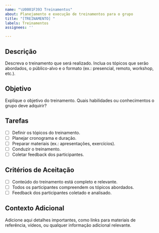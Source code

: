 ```yaml
---
name: "\U0001F393 Treinamentos"
about: Planejamento e execução de treinamentos para o grupo
title: "[TREINAMENTO] "
labels: Treinamentos
assignees: ''

---
```


## Descrição
Descreva o treinamento que será realizado. Inclua os tópicos que serão abordados, o público-alvo e o formato (ex.: presencial, remoto, workshop, etc.).

## Objetivo
Explique o objetivo do treinamento. Quais habilidades ou conhecimentos o grupo deve adquirir?

## Tarefas
- [ ] Definir os tópicos do treinamento.
- [ ] Planejar cronograma e duração.
- [ ] Preparar materiais (ex.: apresentações, exercícios).
- [ ] Conduzir o treinamento.
- [ ] Coletar feedback dos participantes.

## Critérios de Aceitação
- [ ] Conteúdo do treinamento está completo e relevante.
- [ ] Todos os participantes compreendem os tópicos abordados.
- [ ] Feedback dos participantes coletado e analisado.

## Contexto Adicional
Adicione aqui detalhes importantes, como links para materiais de referência, vídeos, ou qualquer informação adicional relevante.
